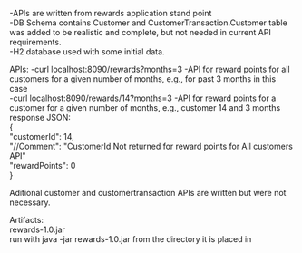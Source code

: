 -APIs are written from rewards application stand point  
-DB Schema contains Customer and CustomerTransaction.Customer table was added to be realistic and complete, but not needed in current API requirements.  
-H2 database used with some initial data.  

APIs:
-curl localhost:8090/rewards?months=3 -API for reward points for all customers for a given number of months, e.g., for past 3 months in this case  
-curl localhost:8090/rewards/14?months=3 -API for reward points for a customer for a given number of months, e.g., customer 14 and 3 months  
response JSON:  
{   
  "customerId": 14,  
        "//Comment": "CustomerId Not returned for reward points for All customers API"  
    "rewardPoints": 0  
}  

Aditional customer and customertransaction APIs are written but were not necessary.  
  
Artifacts:  
rewards-1.0.jar  
run with java -jar rewards-1.0.jar from the directory it is placed in
